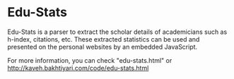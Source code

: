 # Edu-Stats
Edu-Stats is a parser to extract the scholar details of academicians such as h-index, citations, etc. These extracted statistics can be used and presented on the personal websites by an embedded JavaScript. 

For more information, you can check "edu-stats.html" or http://kaveh.bakhtiyari.com/code/edu-stats.html
